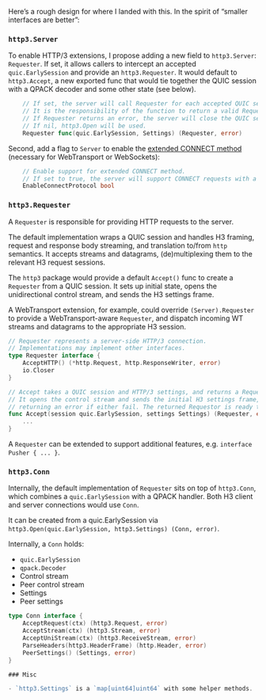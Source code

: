 Here’s a rough design for where I landed with this. In the spirit of “smaller interfaces are better”:

### `http3.Server`

To enable HTTP/3 extensions, I propose adding a new field to `http3.Server`: `Requester`. If set, it allows callers to intercept an accepted `quic.EarlySession` and provide an `http3.Requester`. It would default to `http3.Accept`, a new exported func that would tie together the QUIC session with a QPACK decoder and some other state (see below).

```go
	// If set, the server will call Requester for each accepted QUIC session.
	// It is the responsibility of the function to return a valid Requester.
	// If Requester returns an error, the server will close the QUIC session.
	// If nil, http3.Open will be used.
	Requester func(quic.EarlySession, Settings) (Requester, error)
```

Second, add a flag to `Server` to enable the [extended CONNECT method](https://datatracker.ietf.org/doc/html/rfc8441) (necessary for WebTransport or WebSockets):

```go
	// Enable support for extended CONNECT method.
	// If set to true, the server will support CONNECT requests with a :path and :protocol header.
	EnableConnectProtocol bool
```

### `http3.Requester`

A `Requester` is responsible for providing HTTP requests to the server.

The default implementation wraps a QUIC session and handles H3 framing, request and response body streaming, and translation to/from `http` semantics. It accepts streams and datagrams, (de)multiplexing them to the relevant H3 request sessions.

The `http3` package would provide a default `Accept()` func to create a `Requester` from a QUIC session. It sets up initial state, opens the unidirectional control stream, and sends the H3 settings frame.

A WebTransport extension, for example, could override `(Server).Requester` to provide a WebTransport-aware `Requester`, and dispatch incoming WT streams and datagrams to the appropriate H3 session.

```go
// Requester represents a server-side HTTP/3 connection.
// Implementations may implement other interfaces.
type Requester interface {
	AcceptHTTP() (*http.Request, http.ResponseWriter, error)
	io.Closer
}

// Accept takes a QUIC session and HTTP/3 settings, and returns a Requester.
// It opens the control stream and sends the initial H3 settings frame,
// returning an error if either fail. The returned Requestor is ready to use.
func Accept(session quic.EarlySession, settings Settings) (Requester, error) {
	...
}
```

A `Requester` can be extended to support additional features, e.g. `interface Pusher { ... }`.

### `http3.Conn`

Internally, the default implementation of `Requester` sits on top of `http3.Conn`, which combines a `quic.EarlySession` with a QPACK handler. Both H3 client and server connections would use `Conn`.

It can be created from a quic.EarlySession via `http3.Open(quic.EarlySession, http3.Settings) (Conn, error)`.

Internally, a `Conn` holds:

- `quic.EarlySession`
- `qpack.Decoder`
- Control stream
- Peer control stream
- Settings
- Peer settings

```go
type Conn interface {
	AcceptRequest(ctx) (http3.Request, error)
	AcceptStream(ctx) (http3.Stream, error)
	AcceptUniStream(ctx) (http3.ReceiveStream, error)
	ParseHeaders(http3.HeaderFrame) (http.Header, error)
	PeerSettings() (Settings, error)
}

### Misc

- `http3.Settings` is a `map[uint64]uint64` with some helper methods.
